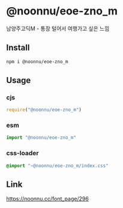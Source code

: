 # @noonnu/eoe-zno_m
남양주고딕M - 통장 털어서 여행가고 싶은 느낌

## Install
```sh
npm i @noonnu/eoe-zno_m
```
## Usage
### cjs
```js
require("@noonnu/eoe-zno_m")
```
### esm
```js
import "@noonnu/eoe-zno_m"
```
### css-loader
```css
@import "~@noonnu/eoe-zno_m/index.css"
```

## Link
https://noonnu.cc/font_page/296